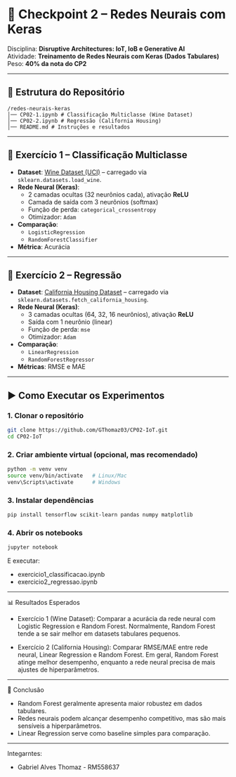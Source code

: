# 🧠 Checkpoint 2 – Redes Neurais com Keras

Disciplina: **Disruptive Architectures: IoT, IoB e Generative AI**  
Atividade: **Treinamento de Redes Neurais com Keras (Dados Tabulares)**  
Peso: **40% da nota do CP2**  

---

## 📂 Estrutura do Repositório

```
/redes-neurais-keras
│── CP02-1.ipynb # Classificação Multiclasse (Wine Dataset)
│── CP02-2.ipynb # Regressão (California Housing)
│── README.md # Instruções e resultados
```


---

## 📌 Exercício 1 – Classificação Multiclasse
- **Dataset**: [Wine Dataset (UCI)](https://archive.ics.uci.edu/dataset/109/wine) – carregado via `sklearn.datasets.load_wine`.
- **Rede Neural (Keras)**:
  - 2 camadas ocultas (32 neurônios cada), ativação **ReLU**
  - Camada de saída com 3 neurônios (softmax)
  - Função de perda: `categorical_crossentropy`
  - Otimizador: `Adam`
- **Comparação**:
  - `LogisticRegression`
  - `RandomForestClassifier`
- **Métrica**: Acurácia

---

## 📌 Exercício 2 – Regressão
- **Dataset**: [California Housing Dataset](https://scikit-learn.org/stable/datasets/real_world.html#california-housing-dataset) – carregado via `sklearn.datasets.fetch_california_housing`.
- **Rede Neural (Keras)**:
  - 3 camadas ocultas (64, 32, 16 neurônios), ativação **ReLU**
  - Saída com 1 neurônio (linear)
  - Função de perda: `mse`
  - Otimizador: `Adam`
- **Comparação**:
  - `LinearRegression`
  - `RandomForestRegressor`
- **Métricas**: RMSE e MAE

---

## ▶️ Como Executar os Experimentos

### 1. Clonar o repositório
```bash
git clone https://github.com/GThomaz03/CP02-IoT.git
cd CP02-IoT
```
### 2. Criar ambiente virtual (opcional, mas recomendado)
```bash
python -m venv venv
source venv/bin/activate   # Linux/Mac
venv\Scripts\activate      # Windows
```
### 3. Instalar dependências
```bash
pip install tensorflow scikit-learn pandas numpy matplotlib
```
### 4. Abrir os notebooks
```bash
jupyter notebook
```

E executar:
- exercicio1_classificacao.ipynb
- exercicio2_regressao.ipynb

---
📊 Resultados Esperados

- Exercício 1 (Wine Dataset):
    Comparar a acurácia da rede neural com Logistic Regression e Random Forest.
        Normalmente, Random Forest tende a se sair melhor em datasets tabulares pequenos.

- Exercício 2 (California Housing):
    Comparar RMSE/MAE entre rede neural, Linear Regression e Random Forest.
        Em geral, Random Forest atinge melhor desempenho, enquanto a rede neural precisa de mais ajustes de hiperparâmetros.

---

📌 Conclusão

- Random Forest geralmente apresenta maior robustez em dados tabulares.
- Redes neurais podem alcançar desempenho competitivo, mas são mais sensíveis a hiperparâmetros.
- Linear Regression serve como baseline simples para comparação.

---
Integarntes:

- Gabriel Alves Thomaz - RM558637

